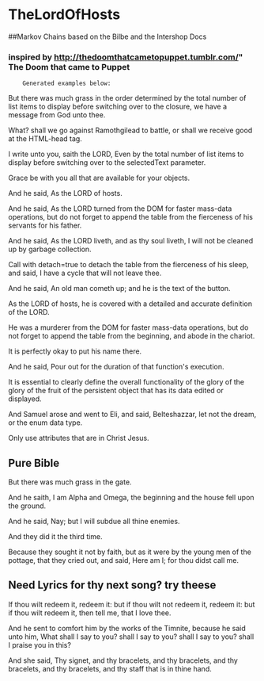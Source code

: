 # TheLordOfHosts
##Markov Chains based on the Bilbe and the Intershop Docs
###	inspired by http://thedoomthatcametopuppet.tumblr.com/" The Doom that came to Puppet
		Generated examples below:

But there was much grass in the order determined by the total number of list items to display before switching over to the closure, we have a message from God unto thee.

What? shall we go against Ramothgilead to battle, or shall we receive good at the HTML-head tag.

I write unto you, saith the LORD, Even by the total number of list items to display before switching over to the selectedText parameter.

Grace be with you all that are available for your objects.

And he said, As the LORD of hosts.

And he said, As the LORD turned from the DOM for faster mass-data operations, but do not forget to append the table from the fierceness of his servants for his father.

And he said, As the LORD liveth, and as thy soul liveth, I will not be cleaned up by garbage collection.

Call with detach=true to detach the table from the fierceness of his sleep, and said, I have a cycle that will not leave thee.

And he said, An old man cometh up; and he is the text of the button.

As the LORD of hosts, he is covered with a detailed and accurate definition of the LORD.

He was a murderer from the DOM for faster mass-data operations, but do not forget to append the table from the beginning, and abode in the chariot.

It is perfectly okay to put his name there.

And he said, Pour out for the duration of that function's execution.

It is essential to clearly define the overall functionality of the glory of the glory of the fruit of the persistent object that has its data edited or displayed.

And Samuel arose and went to Eli, and said, Belteshazzar, let not the dream, or the enum data type.

Only use attributes that are in Christ Jesus.

## Pure Bible

But there was much grass in the gate.

And he saith, I am Alpha and Omega, the beginning and the house fell upon the ground.

And he said, Nay; but I will subdue all thine enemies.

And they did it the third time.

Because they sought it not by faith, but as it were by the young men of the pottage, that they cried out, and said, Here am I; for thou didst call me.

## Need Lyrics for thy next song? try theese

If thou wilt redeem it, redeem it: but if thou wilt not redeem it, redeem it: but if thou wilt redeem it, then tell me, that I love thee.

And he sent to comfort him by the works of the Timnite, because he said unto him, What shall I say to you? shall I say to you? shall I say to you? shall I praise you in this?

And she said, Thy signet, and thy bracelets, and thy bracelets, and thy bracelets, and thy bracelets, and thy staff that is in thine hand.